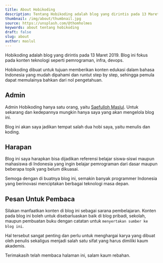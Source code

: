 ```yaml
---
title: About Hobikoding
description: Tentang Hobikoding adalah blog yang dirintis pada 13 Maret 2019. Blog ini fokus pada konten pemrograman baik di Windows, Linux dan Mac. Awal mula pembuatan Hobikoding karena ingin menyajikan konten pemrograman yang runtut step demi stepnya dalam bahasa Indonesia sehingga pembaca dapat memulainya dari dasar
thumbnail: /img/about/thumbnail.jpg
source: https://unsplash.com/@thomholmes
keywords: about tentang hobikoding
draft: false
slug: about
author: maslul
---
```


Hobikoding adalah blog yang dirintis pada 13 Maret 2019. Blog ini fokus pada konten teknologi seperti pemrograman, infra, devops.

Hobikoding dibuat untuk tujuan memberikan konten edukasi dalam bahasa Indonesia yang mudah dipahami dan runtut step by step, sehingga pemula dapat memulainya bahkan dari nol pengetahuan.

## Admin

Admin Hobikoding hanya satu orang, yaitu [Saefulloh Maslul](https://linkedin.com/in/saefullohmaslul). Untuk sekarang dan kedepannya mungkin hanya saya yang akan mengelola blog ini.

Blog ini akan saya jadikan tempat salah dua hobi saya, yaitu menulis dan koding.

## Harapan

Blog ini saya harapkan bisa dijadikan referensi belajar siswa-siswi maupun mahasiswa di Indonesia yang ingin belajar pemrograman dari dasar maupun beberapa topik yang belum dikuasai.

Semoga dengan di buatnya blog ini, semakin banyak programmer Indonesia yang berinovasi menciptakan berbagai teknologi masa depan.

## Pesan Untuk Pembaca

Silakan manfaatkan konten di blog ini sebagai sarana pembelajaran. Konten pada blog ini boleh untuk disebarluaskan baik di blog pribadi, sekolah, maupun pembuatan buku dengan catatan untuk `menyertakan sumber ke blog ini`.

Hal tersebut sangat penting dan perlu untuk menghargai karya yang dibuat oleh penulis sekaligus menjadi salah satu sifat yang harus dimiliki kaum akademis.

Terimakasih telah membaca halaman ini, salam kaum rebahan.
